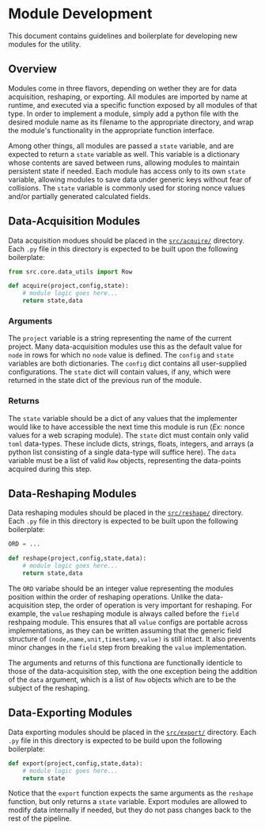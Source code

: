 # Module Development

This document contains guidelines and boilerplate for developing new
modules for the utility.


## Overview

Modules come in three flavors, depending on wether they are for data acquisition,
reshaping, or exporting.  All modules are imported by name at runtime, and executed via
a specific function exposed by all modules of that type.  In order to implement a module,
simply add a python file with the desired module name as its filename to the appropriate
directory, and wrap the module's functionality in the appropriate function interface.

Among other things, all modules are passed a `state` variable, and are expected to return
a `state` variable as well.  This variable is a dictionary whose contents are saved
between runs, allowing modules to maintain persistent state if needed.  Each module has
access only to its own `state` variable, allowing modules to save data under generic keys
without fear of collisions.  The `state` variable is commonly used for storing nonce values
and/or partially generated calculated fields.


## Data-Acquisition Modules

Data acquisition modues should be placed in the [`src/acquire/`](../src/acquire)
directory.  Each `.py` file in this directory is expected to be built upon the
following boilerplate:

```python
from src.core.data_utils import Row

def acquire(project,config,state):
    # module logic goes here...
    return state,data

```

### Arguments

The `project` variable is a string representing the name of the
current project.  Many data-acquisition modules use this as the default value
for `node` in rows for which no `node` value is defined.  The `config` and `state`
variables are both dictionaries.  The `config` dict contains all user-supplied
configurations.  The `state` dict will contain values, if any, which were returned
in the state dict of the previous run of the module.

### Returns

The `state` variable should be a dict of any values that the implementer
would like to have accessible the next time this module is run (*Ex:* nonce values
for a web scraping module).  The `state` dict must contain only valid `toml` data-types.
These include dicts, strings, floats, integers, and arrays (a python list consisting of
a single data-type will suffice here).  The `data` variable must be a list of valid `Row`
objects, representing the data-points acquired during this step.


## Data-Reshaping Modules

Data reshaping modules should be placed in the [`src/reshape/`](../src/reshape)
directory.  Each `.py` file in this directory is expected to be built upon the
following boilerplate:

```python
ORD = ...

def reshape(project,config,state,data):
    # module logic goes here...
    return state,data
```

The `ORD` variabe should be an integer value representing the modules position
within the order of reshaping operations.  Unlike the data-acquisition step, the
order of operation is very important for reshaping.  For example, the `value` reshaping
module is always called before the `field` reshpaing module. This ensures that all
`value` configs are portable across implementations, as they can be written assuming
that the generic field structure of `(node,name,unit,timestamp,value)` is still intact.
It also prevents minor changes in the `field` step from breaking the `value` implementation.

The arguments and returns of this functiona are functionally identicle to those of
the data-acquisition step, with the one exception being the addition of the `data`
argument, which is a list of `Row` objects which are to be the subject of the
reshaping. 


## Data-Exporting Modules

Data exporting modules should be placed in the [`src/export/`](../src/export)
directory.  Each `.py` file in this directory is expected to be build upon the
following boilerplate:

```python
def export(project,config,state,data):
    # module logic goes here...
    return state
```

Notice that the `export` function expects the same arguments as the `reshape` function,
but only returns a `state` variable.  Export modules are allowed to modify data
internally if needed, but they do not pass changes back to the rest of the pipeline.


